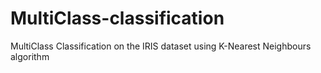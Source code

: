 # MultiClass-classification
MultiClass Classification on the IRIS dataset using K-Nearest Neighbours algorithm
